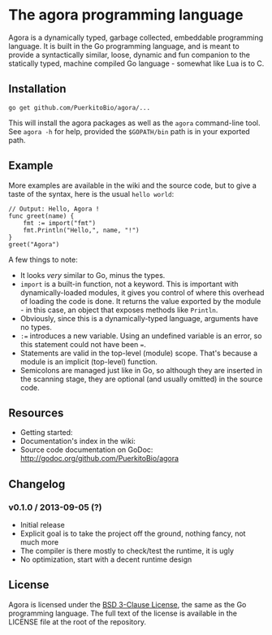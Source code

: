 # The agora programming language

Agora is a dynamically typed, garbage collected, embeddable programming language. It is built in the Go programming language, and is meant to provide a syntactically similar, loose, dynamic and fun companion to the statically typed, machine compiled Go language - somewhat like Lua is to C.

## Installation

`go get github.com/PuerkitoBio/agora/...`

This will install the agora packages as well as the `agora` command-line tool. See `agora -h` for help, provided the `$GOPATH/bin` path is in your exported path.

## Example

More examples are available in the wiki and the source code, but to give a taste of the syntax, here is the usual `hello world`:

```
// Output: Hello, Agora !
func greet(name) {
	fmt := import("fmt")
	fmt.Println("Hello,", name, "!")
}
greet("Agora")
```

A few things to note:

* It looks *very* similar to Go, minus the types.
* `import` is a built-in function, not a keyword. This is important with dynamically-loaded modules, it gives you control of where this overhead of loading the code is done. It returns the value exported by the module - in this case, an object that exposes methods like `Println`.
* Obviously, since this is a dynamically-typed language, arguments have no types.
* `:=` introduces a new variable. Using an undefined variable is an error, so this statement could not have been `=`.
* Statements are valid in the top-level (module) scope. That's because a module is an implicit (top-level) function.
* Semicolons are managed just like in Go, so although they are inserted in the scanning stage, they are optional (and usually omitted) in the source code.

## Resources

* Getting started: 
* Documentation's index in the wiki: 
* Source code documentation on GoDoc: http://godoc.org/github.com/PuerkitoBio/agora

## Changelog

### v0.1.0 / 2013-09-05 (?)

* Initial release
* Explicit goal is to take the project off the ground, nothing fancy, not much more
* The compiler is there mostly to check/test the runtime, it is ugly
* No optimization, start with a decent runtime design

## License

Agora is licensed under the [BSD 3-Clause License][bsd], the same as the Go programming language. The full text of the license is available in the LICENSE file at the root of the repository.

[bsd]: http://opensource.org/licenses/BSD-3-Clause
